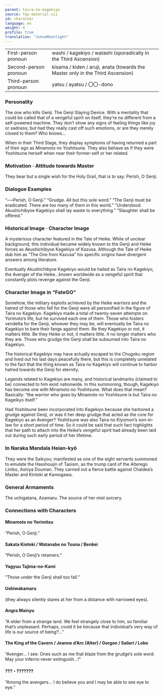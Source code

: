 ```yaml
---
parent: taira-no-kagekiyo
source: fgo-material-xii
id: character
language: en
weight: 4
profile: true
translation: "JunnaMoonlight"
---
```


<table>
  <tr><td>First-person pronoun</td><td>washi / kagekiyo / watashi (sporadically in the Third Ascension)</td></tr>
  <tr><td>Second-person pronoun</td><td>kisama / kiden / aruji, anata (towards the Master only in the Third Ascension)</td></tr>
  <tr><td>Third-person pronoun</td><td>yatsu / ayatsu / 〇〇-dono</td></tr>
</table>

### Personality

The one who kills Genji.
The Genji Slaying Device.
With a mentality that could be called that of a vengeful spirit on itself, they’re no different from a self-powered machine. They don’t show any signs of feeling things like joy or sadness; but had they really cast off such emotions, or are they merely closed to them? Who knows…

When in their Third Stage, they display symptoms of having returned a part of their ego as Minamoto no Yoshitsune. They also behave as if they were Yoshitsune herself when near their former-self or her related.

### Motivation · Attitude towards Master

They bear but a single wish for the Holy Grail, that is to say: Perish, O Genji.

### Dialogue Examples

“──Perish, O Genji.”
“Grudge. All but this sole word.”
“The Genji must be eradicated. There are too many of them in this world.”
“Understood. Akushichibyoe Kagekiyo shall lay waste to everything.”
“Slaughter shall be offered.”

### Historical Image · Character Image

A mysterious character featured in the Tale of Heike. While of unclear background, this individual became widely known to the Genji and Heike forces as Akushichibyoe Kagekiyo of Kazusa. Although the Tale of Heike dub him as “The One from Kazusa” his specific origins have divergent answers among literature.

Eventually Akushichibyoe Kagekiyo would be hailed as Taira no Kagekiyo, the Avenger of the Heike…known worldwide as a vengeful spirit that constantly plots revenge against the Genji.

### Character Image in “FateGO”

Somehow, the military exploits achieved by the Heike warriors and the hatred of those who fell for the Genji were all personified in the figure of Taira no Kagekiyo.
Kagekiyo made a total of twenty-seven attempts on Yorimoto’s life, but he survived each one of them.
Those who fosters vendetta for the Genji, whoever they may be, will eventually be Taira no Kagekiyo to bare their fangs against them.
Be they Kagekiyo or not, it matters little.
Be they Heike or not, it matters little.
It no longer matters who they are.
Those who grudge the Genji shall be subsumed into Taira no Kagekiyo.

The historical Kagekiyo may have actually escaped to the Chugoku region and lived out his last days peacefully there, but this is completely unrelated to the fact that the thing known as Taira no Kagekiyo will continue to harbor hatred towards the Genji for eternity.

Legends related to Kagekiyo are many, and historical landmarks (claimed to be) connected to him exist nationwide. In this summoning, though, Kagekiyo has become one with Minamoto no Yoshitsune. What does that mean? Basically: “the warrior who goes by Minamoto no Yoshitsune is but Taira no Kageikyo itself.”

Had Yoshitsune been incorporated into Kagekiyo because she harbored a grudge against Genji, or was it her deep grudge that acted as the core for Kagekiyo as an Avenger?
Yoshitsune was also Taira no Kiyomori’s son-in-law for a short period of time. So it could be said that such fact highlights that her path to attach into the Heike’s vengeful spirit had already been laid out during such early period of her lifetime.

### In Naraka Mandala Heian-kyō

They were the Saikyou; manifested as one of the eight servants summoned to emulate the Hasshoujin of Taoism, as the trump card of the Alterego Limbo, Ashiya Douman. They carried out a fierce battle against Chaldea’s Master and Kintoki at Kamogawa.

### General Armaments

The uchigatana, Azamaru. The source of her mist sorcery.

### Connections with Characters

#### Minamoto no Yorimitsu

“Perish, O Genji.”

#### Sakata Kintoki / Watanabe no Tsuna / Benkei

“Perish, O Genji’s retainers.”

#### Yagyuu Tajima-no-Kami

“Those under the Genji shall too fall.”

#### Ushiwakamaru

(they always silently stares at her from a distance with narrowed eyes).

#### Angra Mainyu

“A elder from a strange land. We feel strangely close to him, so familiar that’s unpleasant. Perhaps, could it be because that individual’s very way of life is our source of being?…”

#### The King of the Cavern / Jeanne d’Arc (Alter) / Gorgon / Salieri / Lobo

“Avenger… I see. Ones such as me that blaze from the grudge’s sole word. May your inferno never extinguish…!”

#### ???・???????

“Among the avengers… I do believe you and I may be able to see eye to eye.”
